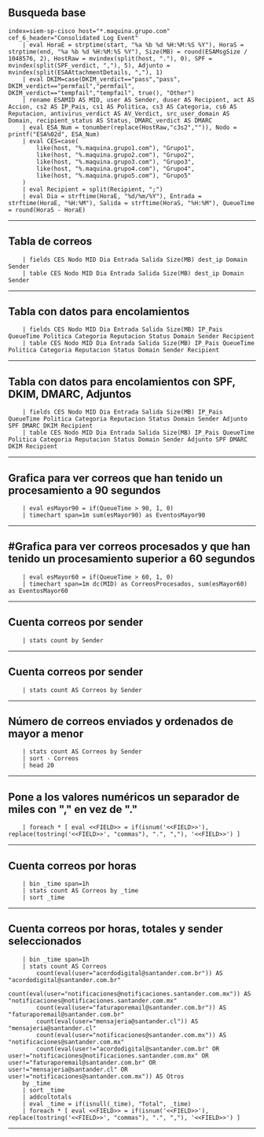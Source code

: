 
## Busqueda base

```spl
index=siem-sp-cisco host="*.maquina.grupo.com" cef_6_header="Consolidated Log Event"
    | eval HoraE = strptime(start, "%a %b %d %H:%M:%S %Y"), HoraS = strptime(end, "%a %b %d %H:%M:%S %Y"), Size(MB) = round(ESAMsgSize / 1048576, 2), HostRaw = mvindex(split(host, "."), 0), SPF = mvindex(split(SPF_verdict, ","), 5), Adjunto = mvindex(split(ESAAttachmentDetails, ","), 1)
    | eval DKIM=case(DKIM_verdict=="pass","pass", DKIM_verdict=="permfail","permfail", DKIM_verdict=="tempfail","tempfail", true(), "Other")
    | rename ESAMID AS MID, user AS Sender, duser AS Recipient, act AS Accion, cs2 AS IP_Pais, cs1 AS Politica, cs3 AS Categoria, cs6 AS Reputacion, antivirus_verdict AS AV_Verdict, src_user_domain AS Domain, recipient_status AS Status, DMARC_verdict AS DMARC
    | eval ESA_Num = tonumber(replace(HostRaw,"c3s2","")), Nodo = printf("ESA%02d", ESA_Num)
    | eval CES=case(
        like(host, "%.maquina.grupo1.com"), "Grupo1",
        like(host, "%.maquina.grupo2.com"), "Grupo2",
        like(host, "%.maquina.grupo3.com"), "Grupo3",
        like(host, "%.maquina.grupo4.com"), "Grupo4",
        like(host, "%.maquina.grupo5.com"), "Grupo5"
    )
    | eval Recipient = split(Recipient, ";")
    | eval Dia = strftime(HoraE, "%d/%m/%Y"), Entrada = strftime(HoraE, "%H:%M"), Salida = strftime(HoraS, "%H:%M"), QueueTime = round(HoraS - HoraE)
```
---

## Tabla de correos

```spl
    | fields CES Nodo MID Dia Entrada Salida Size(MB) dest_ip Domain Sender
    | table CES Nodo MID Dia Entrada Salida Size(MB) dest_ip Domain Sender
```

---

## Tabla con datos para encolamientos

```spl
    | fields CES Nodo MID Dia Entrada Salida Size(MB) IP_Pais QueueTime Politica Categoria Reputacion Status Domain Sender Recipient
    | table CES Nodo MID Dia Entrada Salida Size(MB) IP_Pais QueueTime Politica Categoria Reputacion Status Domain Sender Recipient
```

---

## Tabla con datos para encolamientos con SPF, DKIM, DMARC, Adjuntos

```spl
    | fields CES Nodo MID Dia Entrada Salida Size(MB) IP_Pais QueueTime Politica Categoria Reputacion Status Domain Sender Adjunto SPF DMARC DKIM Recipient
    | table CES Nodo MID Dia Entrada Salida Size(MB) IP_Pais QueueTime Politica Categoria Reputacion Status Domain Sender Adjunto SPF DMARC DKIM Recipient
```

---

## Grafica para ver correos que han tenido un procesamiento a 90 segundos

```spl
    | eval esMayor90 = if(QueueTime > 90, 1, 0)
    | timechart span=1m sum(esMayor90) as EventosMayor90
```

---

## #Grafica para ver correos procesados y que han tenido un procesamiento superior a 60 segundos

```spl
    | eval esMayor60 = if(QueueTime > 60, 1, 0)
    | timechart span=1m dc(MID) as CorreosProcesados, sum(esMayor60) as EventosMayor60
```

---

## Cuenta correos por sender

```spl
    | stats count by Sender
```

---

## Cuenta correos por sender

```spl
    | stats count AS Correos by Sender
```

---

## Número de correos enviados y ordenados de mayor a menor

```spl
    | stats count AS Correos by Sender
    | sort - Correos
    | head 20
```

---

## Pone a los valores numéricos un separador de miles con "," en vez de "."

```spl
    | foreach * [ eval <<FIELD>> = if(isnum('<<FIELD>>'), replace(tostring('<<FIELD>>', "commas"), ".", ","), '<<FIELD>>') ]
```

---

## Cuenta correos por horas

```spl
    | bin _time span=1h
    | stats count AS Correos by _time
    | sort _time
```
---

## Cuenta correos por horas, totales y sender seleccionados

```spl
    | bin _time span=1h
    | stats count AS Correos
        count(eval(user="acordodigital@santander.com.br")) AS "acordodigital@santander.com.br"
        count(eval(user="notificaciones@notificaciones.santander.com.mx")) AS "notificaciones@notificaciones.santander.com.mx"
        count(eval(user="faturaporemail@santander.com.br")) AS "faturaporemail@santander.com.br"
        count(eval(user="mensajeria@santander.cl")) AS "mensajeria@santander.cl"
        count(eval(user="notificaciones@santander.com.mx")) AS "notificaciones@santander.com.mx"
        count(eval(user!="acordodigital@santander.com.br" OR user!="notificaciones@notificaciones.santander.com.mx" OR user!="faturaporemail@santander.com.br" OR user!="mensajeria@santander.cl" OR user!="notificaciones@santander.com.mx")) AS Otros
    by _time
    | sort _time
    | addcoltotals
    | eval _time = if(isnull(_time), "Total", _time)
    | foreach * [ eval <<FIELD>> = if(isnum('<<FIELD>>'), replace(tostring('<<FIELD>>', "commas"), ".", ","), '<<FIELD>>') ]
```

---



